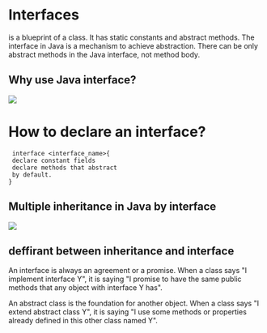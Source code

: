 # Interfaces

is a blueprint of a class. It has static constants and abstract methods.
The interface in Java is a mechanism to achieve abstraction. There can be only abstract methods in the Java interface, not method body.

## Why use Java interface?
![](https://static.javatpoint.com/interview/images/why-use-java-interface.jpg)

# How to declare an interface?

     interface <interface_name>{  
     declare constant fields  
     declare methods that abstract   
     by default.  
    }  

## Multiple inheritance in Java by interface

![](https://static.javatpoint.com/images/core/multipleinheritance.jpg)

## deffirant between inheritance and interface

An interface is always an agreement or a promise. When a class says "I implement interface Y", it is saying "I promise to have the same public methods that any object with interface Y has".

An abstract class is the foundation for another object. When a class says "I extend abstract class Y", it is saying "I use some methods or properties already defined in this other class named Y".